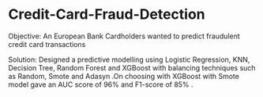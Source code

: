 # Credit-Card-Fraud-Detection

Objective: An European Bank Cardholders wanted to predict fraudulent credit card transactions

Solution: Designed a predictive modelling using Logistic Regression, KNN, Decision Tree, Random Forest and
XGBoost with balancing techniques such as Random, Smote and Adasyn .On choosing with XGBoost with Smote
model gave an AUC score of 96% and F1-score of 85% .
